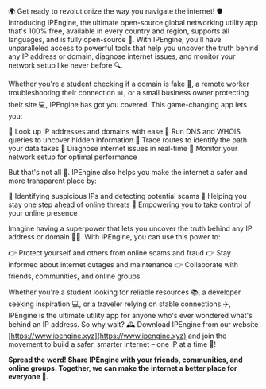 🌍 Get ready to revolutionize the way you navigate the internet! 🛡️ Introducing IPEngine, the ultimate open-source global networking utility app that's 100% free, available in every country and region, supports all languages, and is fully open-source 📡. With IPEngine, you'll have unparalleled access to powerful tools that help you uncover the truth behind any IP address or domain, diagnose internet issues, and monitor your network setup like never before 🔍.

Whether you're a student checking if a domain is fake 👀, a remote worker troubleshooting their connection 📊, or a small business owner protecting their site 💻, IPEngine has got you covered. This game-changing app lets you:

🔹 Look up IP addresses and domains with ease
🔹 Run DNS and WHOIS queries to uncover hidden information
🔹 Trace routes to identify the path your data takes
🔹 Diagnose internet issues in real-time
🔹 Monitor your network setup for optimal performance

But that's not all 🤯. IPEngine also helps you make the internet a safer and more transparent place by:

🔹 Identifying suspicious IPs and detecting potential scams
🔹 Helping you stay one step ahead of online threats
🔹 Empowering you to take control of your online presence

Imagine having a superpower that lets you uncover the truth behind any IP address or domain 🕵️‍♀️. With IPEngine, you can use this power to:

👉 Protect yourself and others from online scams and fraud
👉 Stay informed about internet outages and maintenance
👉 Collaborate with friends, communities, and online groups

Whether you're a student looking for reliable resources 📚, a developer seeking inspiration 💻, or a traveler relying on stable connections ✈️, IPEngine is the ultimate utility app for anyone who's ever wondered what's behind an IP address. So why wait? 🕰️ Download IPEngine from our website [https://www.ipengine.xyz](https://www.ipengine.xyz) and join the movement to build a safer, smarter internet – one IP at a time 🔧!

**Spread the word! Share IPEngine with your friends, communities, and online groups. Together, we can make the internet a better place for everyone 🌈.**